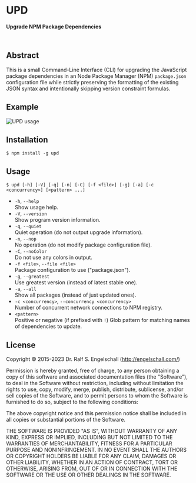 
UPD
===

**Upgrade NPM Package Dependencies**

<p/>
<img src="https://nodei.co/npm/upd.png?downloads=true&stars=true" alt=""/>

<p/>
<img src="https://david-dm.org/rse/upd.png" alt=""/>

Abstract
--------

This is a small Command-Line Interface (CLI) for upgrading the
JavaScript package dependencies in an Node Package Manager (NPM)
`package.json` configuration file while strictly preserving the
formatting of the existing JSON syntax and intentionally skipping
version constraint formulas.

Example
-------

![UPD usage](screenshot.png)

Installation
------------

```
$ npm install -g upd
```

Usage
-----

```
$ upd [-h] [-V] [-q] [-n] [-C] [-f <file>] [-g] [-a] [-c <concurrency>] [<pattern> ...]
```

- `-h`, `--help`<br/>
  Show usage help.
- `-V`, `--version`<br/>
  Show program version information.
- `-q`, `--quiet`<br/>
  Quiet operation (do not output upgrade information).
- `-n`, `--nop`<br/>
  No operation (do not modify package configuration file).
- `-C`, `--noColor`<br/>
  Do not use any colors in output.
- `-f <file>`, `--file <file>`<br/>
  Package configuration to use ("package.json").
- `-g`, `--greatest`<br/>
  Use greatest version (instead of latest stable one).
- `-a`, `--all`<br/>
  Show all packages (instead of just updated ones).
- `-c <concurrency>`, `--concurrency <concurrency>`<br/>
  Number of concurrent network connections to NPM registry.
- `<pattern>`<br/>
  Positive or negative (if prefixed with `!`) Glob pattern for matching
  names of dependencies to update.

License
-------

Copyright &copy; 2015-2023 Dr. Ralf S. Engelschall (http://engelschall.com/)

Permission is hereby granted, free of charge, to any person obtaining
a copy of this software and associated documentation files (the
"Software"), to deal in the Software without restriction, including
without limitation the rights to use, copy, modify, merge, publish,
distribute, sublicense, and/or sell copies of the Software, and to
permit persons to whom the Software is furnished to do so, subject to
the following conditions:

The above copyright notice and this permission notice shall be included
in all copies or substantial portions of the Software.

THE SOFTWARE IS PROVIDED "AS IS", WITHOUT WARRANTY OF ANY KIND,
EXPRESS OR IMPLIED, INCLUDING BUT NOT LIMITED TO THE WARRANTIES OF
MERCHANTABILITY, FITNESS FOR A PARTICULAR PURPOSE AND NONINFRINGEMENT.
IN NO EVENT SHALL THE AUTHORS OR COPYRIGHT HOLDERS BE LIABLE FOR ANY
CLAIM, DAMAGES OR OTHER LIABILITY, WHETHER IN AN ACTION OF CONTRACT,
TORT OR OTHERWISE, ARISING FROM, OUT OF OR IN CONNECTION WITH THE
SOFTWARE OR THE USE OR OTHER DEALINGS IN THE SOFTWARE.

